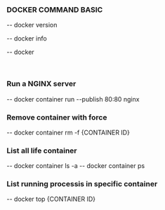 ### DOCKER COMMAND BASIC

-- docker version

-- docker info

-- docker

<br>

### Run a NGINX server

--  docker container run --publish 80:80 nginx

### Remove container with force

-- docker container rm -f {CONTAINER ID}

### List all life container

-- docker container ls -a
-- docker container ps


### List running processis in specific container

-- docker top {CONTAINER ID}